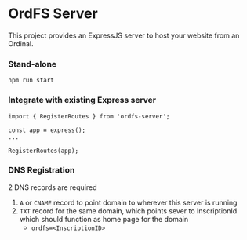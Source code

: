 # OrdFS Server

This project provides an ExpressJS server to host your website from an Ordinal.

### Stand-alone
`npm run start`

### Integrate with existing Express server
```
import { RegisterRoutes } from 'ordfs-server';

const app = express();
...

RegisterRoutes(app);
```

### DNS Registration
2 DNS records are required

1. `A` or `CNAME` record to point domain to wherever this server is running
2. `TXT` record for the same domain, which points sever to InscriptionId which should function as home page for the domain
   - `ordfs=<InscriptionID>` 
